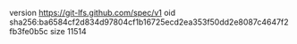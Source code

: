 version https://git-lfs.github.com/spec/v1
oid sha256:ba6584cf2d834d97804cf1b16725ecd2ea353f50dd2e8087c4647f2fb3fe0b5c
size 11514
